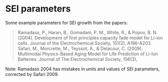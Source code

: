 # SEI parameters

Some example parameters for SEI growth from the papers:

> Ramadass, P., Haran, B., Gomadam, P. M., White, R., & Popov, B. N. (2004). Development of first principles capacity fade model for Li-ion cells. Journal of the Electrochemical Society, 151(2), A196-A203.
> Safari, M., Morcrette, M., Teyssot, A., & Delacour, C. (2009). Multimodal Physics-Based Aging Model for Life Prediction of Li-Ion Batteries. Journal of The Electrochemical Society, 156(3), 

Note: Ramadass 2004 has mistakes in units and values of SEI parameters, corrected by Safari 2009.
